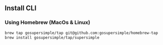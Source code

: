 ## Install CLI

### Using Homebrew (MacOs & Linux)

```bash
brew tap gosupersimple/tap git@github.com:gosupersimple/homebrew-tap
brew install gosupersimple/tap/supersimple
```
